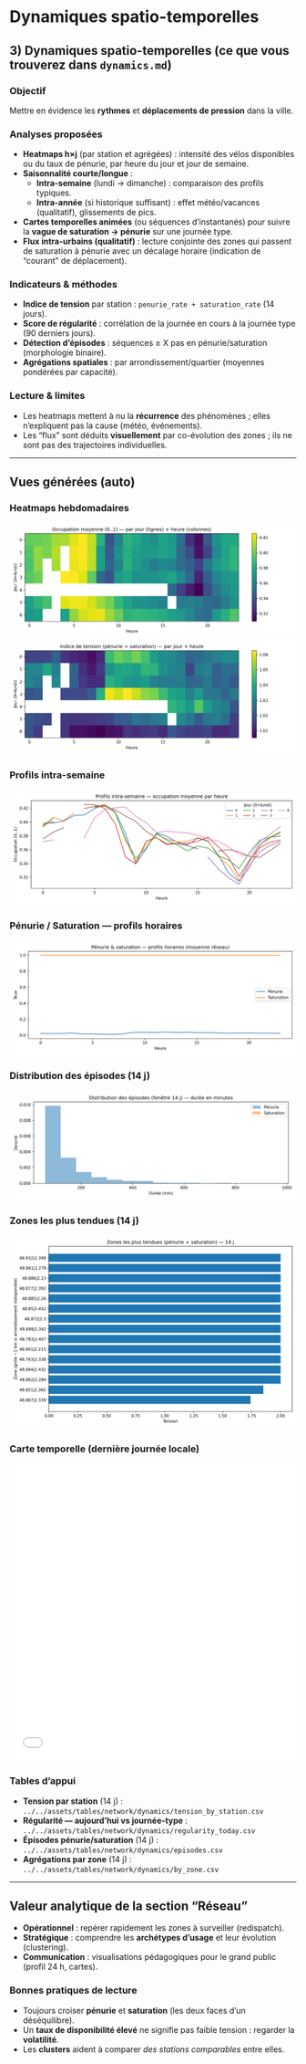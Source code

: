 # Dynamiques spatio-temporelles

## 3) Dynamiques spatio-temporelles (ce que vous trouverez dans `dynamics.md`)

### Objectif
Mettre en évidence les **rythmes** et **déplacements de pression** dans la ville.

### Analyses proposées
- **Heatmaps h×j** (par station et agrégées) : intensité des vélos disponibles ou du taux de pénurie, par heure du jour et jour de semaine.  
- **Saisonnalité courte/longue** :  
  - **Intra-semaine** (lundi -> dimanche) : comparaison des profils typiques.  
  - **Intra-année** (si historique suffisant) : effet météo/vacances (qualitatif), glissements de pics.  
- **Cartes temporelles animées** (ou séquences d’instantanés) pour suivre la **vague de saturation -> pénurie** sur une journée type.  
- **Flux intra-urbains (qualitatif)** : lecture conjointe des zones qui passent de saturation à pénurie avec un décalage horaire (indication de “courant” de déplacement).

### Indicateurs & méthodes
- **Indice de tension** par station : `penurie_rate + saturation_rate` (14 jours).  
- **Score de régularité** : corrélation de la journée en cours à la journée type (90 derniers jours).  
- **Détection d’épisodes** : séquences ≥ X pas en pénurie/saturation (morphologie binaire).  
- **Agrégations spatiales** : par arrondissement/quartier (moyennes pondérées par capacité).

### Lecture & limites
- Les heatmaps mettent à nu la **récurrence** des phénomènes ; elles n’expliquent pas la cause (météo, événements).  
- Les “flux” sont déduits **visuellement** par co-évolution des zones ; ils ne sont pas des trajectoires individuelles.

---

## Vues générées (auto)

### Heatmaps hebdomadaires
![Occupation moyenne (0..1)](../../assets/figs/network/dynamics/heatmap_occ.png)
![Indice de tension (pénurie + saturation)](../../assets/figs/network/dynamics/heatmap_tension.png)

### Profils intra-semaine
![Profils d'occupation par heure](../../assets/figs/network/dynamics/profile_occ_by_dow.png)

### Pénurie / Saturation — profils horaires
![Taux par heure](../../assets/figs/network/dynamics/hourly_pen_sat.png)

### Distribution des épisodes (14 j)
![Histogrammes des épisodes](../../assets/figs/network/dynamics/episodes_hist.png)

### Zones les plus tendues (14 j)
![Top zones par tension](../../assets/figs/network/dynamics/byzone_tension_top.png)

### Carte temporelle (dernière journée locale)
<div style="margin: 0.5rem 0;">
  <iframe src="../../assets/maps/network_lastday.html" style="width:100%;height:520px;border:0" loading="lazy" title="Carte temporelle du réseau (dernière journée)"></iframe>
</div>

### Tables d’appui
- **Tension par station** (14 j) : `../../assets/tables/network/dynamics/tension_by_station.csv`  
- **Régularité — aujourd’hui vs journée-type** : `../../assets/tables/network/dynamics/regularity_today.csv`  
- **Épisodes pénurie/saturation** (14 j) : `../../assets/tables/network/dynamics/episodes.csv`  
- **Agrégations par zone** (14 j) : `../../assets/tables/network/dynamics/by_zone.csv`

---

## Valeur analytique de la section “Réseau”
- **Opérationnel** : repérer rapidement les zones à surveiller (redispatch).  
- **Stratégique** : comprendre les **archétypes d’usage** et leur évolution (clustering).  
- **Communication** : visualisations pédagogiques pour le grand public (profil 24 h, cartes).

### Bonnes pratiques de lecture
- Toujours croiser **pénurie** et **saturation** (les deux faces d’un déséquilibre).  
- Un **taux de disponibilité élevé** ne signifie pas faible tension : regarder la **volatilité**.  
- Les **clusters** aident à comparer *des stations comparables* entre elles.
